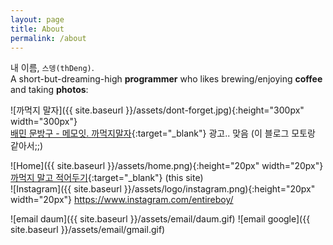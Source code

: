 ```yaml
---
layout: page
title: About
permalink: /about
---
```


내 이름, `스뎅(thDeng)`.  
A short-but-dreaming-high **programmer** who likes brewing/enjoying **coffee** and taking **photos**:

![까먹지 말자]({{ site.baseurl }}/assets/dont-forget.jpg){:height="300px" width="300px"}  
[배민 문방구 - 메모잇. 까먹지말자](http://store.baemin.com/shop/goods/goods_view.php?goodsno=37){:target="_blank"} 광고.. 맞음 (이 블로그 모토랑 같아서;;)

![Home]({{ site.baseurl }}/assets/home.png){:height="20px" width="20px"} [까먹지 말고 적어두기](http://blog.leocat.kr/){:target="_blank"} (this site)  
![Instagram]({{ site.baseurl }}/assets/logo/instagram.png){:height="20px" width="20px"} <https://www.instagram.com/entireboy/>

![email daum]({{ site.baseurl }}/assets/email/daum.gif)
![email google]({{ site.baseurl }}/assets/email/gmail.gif)
